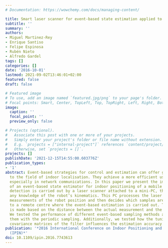 ```yaml
---
# Documentation: https://wowchemy.com/docs/managing-content/

title: Smart laser scanner for event-based state estimation applied to indoor positioning
subtitle: ''
summary: ''
authors:
- Miguel Martinez-Rey
- Enrique Santiso
- Felipe Espinosa
- Rubén Nieto
- Alfredo Gardel
tags: []
categories: []
date: '2016-10-01'
lastmod: 2021-09-02T13:46:01+02:00
featured: false
draft: false

# Featured image
# To use, add an image named `featured.jpg/png` to your page's folder.
# Focal points: Smart, Center, TopLeft, Top, TopRight, Left, Right, BottomLeft, Bottom, BottomRight.
image:
  caption: ''
  focal_point: ''
  preview_only: false

# Projects (optional).
#   Associate this post with one or more of your projects.
#   Simply enter your project's folder or file name without extension.
#   E.g. `projects = ["internal-project"]` references `content/project/deep-learning/index.md`.
#   Otherwise, set `projects = []`.
projects: []
publishDate: '2021-12-15T14:55:00.603776Z'
publication_types:
- '1'
abstract: Event-based strategies for control and estimation can offer great benefits
  to the field of indoor localisation. They achieve a more efficient use of resources,
  especially in network communications. In this paper we present the implementation
  of an event-based state estimator for indoor positioning of a mobile robot. The
  detection is carried out by a laser scanner attached to a mini-PC, that has not
  any knowledge of the robot’s kinematics. This PC processes the laser data, obtains
  measurements of the robot position and then decides which samples are transmitted
  to a remote centre where the event-based estimation is carried out. The decision
  is made based on the distance between the actual measurement and the predicted position.
  We tested the performance of different event-based sampling methods and compared
  them with the periodic sampling. Additionally, we tested how the tuning the noise
  covariance matrices of the filter influences the estimation accuracy.
publication: '*2016 International Conference on Indoor Positioning and Indoor Navigation
  (IPIN)*'
doi: 10.1109/ipin.2016.7743613
---
```

